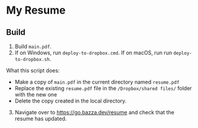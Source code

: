 # My Resume

## Build

1. Build `main.pdf`.
2. If on Windows, run `deploy-to-dropbox.cmd`. If on macOS, run run `deploy-to-dropbox.sh`.

What this script does:
- Make a copy of `main.pdf` in the current directory named `resume.pdf`
- Replace the existing `resume.pdf` file in the `/Dropbox/shared files/` folder with the new one
- Delete the copy created in the local directory.

3. Navigate over to https://go.bazza.dev/resume and check that the resume has updated.
